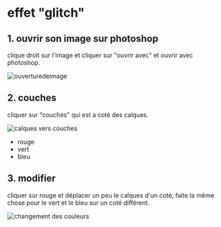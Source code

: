 # effet "glitch"



## 1. ouvrir son image sur photoshop
clique droit sur l'image et cliquer sur "ouvrir avec" et ouvrir avec photoshop.




![ouverturedeimage](https://user-images.githubusercontent.com/93718161/142343156-e619a3e9-09cc-43e9-bf89-f8a9ca830d04.gif)
    
## 2. couches
cliquer sur "couches" qui est a coté des calques.






![calques vers couches](https://user-images.githubusercontent.com/93718161/142342244-67fb74e4-77c9-40a1-8382-5355897a0d5d.gif)





- rouge
- vert
- bleu
## 3. modifier
cliquer sur rouge et déplacer un peu le calques d'un coté, faite la même chose pour le vert et le bleu sur un coté différent.




![changement des couleurs](https://user-images.githubusercontent.com/93718161/142342316-8c816d82-f344-49c4-8bc2-92cbb60d713d.gif)
